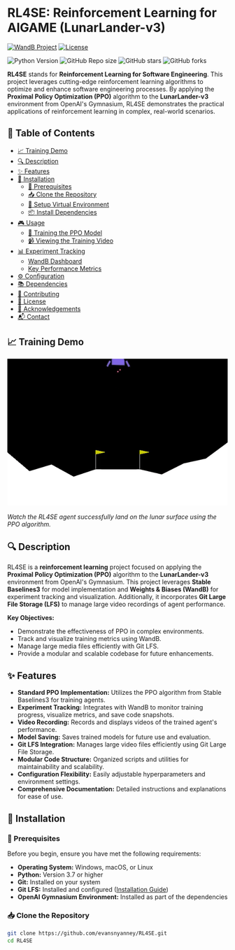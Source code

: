 # RL4SE: Reinforcement Learning for AIGAME (LunarLander-v3)

<!-- WandB Badge -->
[![WandB Project](https://img.shields.io/badge/Weights%20%26%20Biases-Project-blue?logo=wandb)](https://wandb.ai/evansnyanney-ohio-university/sb3-lunar-lander-Evans%20Nyanney?nw=nwuserevansnyanney)
[![License](https://img.shields.io/badge/license-MIT-blue.svg)](https://raw.githubusercontent.com/evansnyanney/RL4SE/main/LICENSE)

![Python Version](https://img.shields.io/badge/python-3.7%2B-blue)
![GitHub Repo size](https://img.shields.io/github/repo-size/evansnyanney/RL4SE)
![GitHub stars](https://img.shields.io/github/stars/evansnyanney/RL4SE?style=social)
![GitHub forks](https://img.shields.io/github/forks/evansnyanney/RL4SE?style=social)

**RL4SE** stands for **Reinforcement Learning for Software Engineering**. This project leverages cutting-edge reinforcement learning algorithms to optimize and enhance software engineering processes. By applying the **Proximal Policy Optimization (PPO)** algorithm to the **LunarLander-v3** environment from OpenAI's Gymnasium, RL4SE demonstrates the practical applications of reinforcement learning in complex, real-world scenarios.

## 📝 Table of Contents

- [📈 Training Demo](#training-demo)
- [🔍 Description](#description)
- [✨ Features](#features)
- [🚀 Installation](#installation)
  - [🔧 Prerequisites](#prerequisites)
  - [📥 Clone the Repository](#clone-the-repository)
  - [🐍 Setup Virtual Environment](#setup-virtual-environment)
  - [📦 Install Dependencies](#install-dependencies)
- [🎮 Usage](#usage)
  - [🔄 Training the PPO Model](#training-the-ppo-model)
  - [📹 Viewing the Training Video](#viewing-the-training-video)
- [📊 Experiment Tracking](#experiment-tracking)
  - [WandB Dashboard](#wandb-dashboard)
  - [Key Performance Metrics](#key-performance-metrics)
- [⚙️ Configuration](#configuration)
- [📚 Dependencies](#dependencies)
- [🤝 Contributing](#contributing)
- [📜 License](#license)
- [🙏 Acknowledgements](#acknowledgements)
- [📬 Contact](#contact)

## 📈 Training Demo

![RL4SE Agent Training Demo](https://github.com/evansnyanney/RL4SE/blob/main/training-demo.gif?raw=true)

*Watch the RL4SE agent successfully land on the lunar surface using the PPO algorithm.*

## 🔍 Description

RL4SE is a **reinforcement learning** project focused on applying the **Proximal Policy Optimization (PPO)** algorithm to the **LunarLander-v3** environment from OpenAI's Gymnasium. This project leverages **Stable Baselines3** for model implementation and **Weights & Biases (WandB)** for experiment tracking and visualization. Additionally, it incorporates **Git Large File Storage (LFS)** to manage large video recordings of agent performance.

**Key Objectives:**

- Demonstrate the effectiveness of PPO in complex environments.
- Track and visualize training metrics using WandB.
- Manage large media files efficiently with Git LFS.
- Provide a modular and scalable codebase for future enhancements.

## ✨ Features

- **Standard PPO Implementation:** Utilizes the PPO algorithm from Stable Baselines3 for training agents.
- **Experiment Tracking:** Integrates with WandB to monitor training progress, visualize metrics, and save code snapshots.
- **Video Recording:** Records and displays videos of the trained agent's performance.
- **Model Saving:** Saves trained models for future use and evaluation.
- **Git LFS Integration:** Manages large video files efficiently using Git Large File Storage.
- **Modular Code Structure:** Organized scripts and utilities for maintainability and scalability.
- **Configuration Flexibility:** Easily adjustable hyperparameters and environment settings.
- **Comprehensive Documentation:** Detailed instructions and explanations for ease of use.

## 🚀 Installation

### 🔧 Prerequisites

Before you begin, ensure you have met the following requirements:

- **Operating System:** Windows, macOS, or Linux
- **Python:** Version 3.7 or higher
- **Git:** Installed on your system
- **Git LFS:** Installed and configured ([Installation Guide](https://git-lfs.github.com/))
- **OpenAI Gymnasium Environment:** Installed as part of the dependencies

### 📥 Clone the Repository

```bash
git clone https://github.com/evansnyanney/RL4SE.git
cd RL4SE
